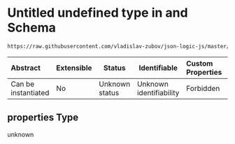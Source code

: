 # Untitled undefined type in and Schema

```txt
https://raw.githubusercontent.com/vladislav-zubov/json-logic-js/master/schemas/operators/logic/and.json#/properties
```




| Abstract            | Extensible | Status         | Identifiable            | Custom Properties | Additional Properties | Access Restrictions | Defined In                                                    |
| :------------------ | ---------- | -------------- | ----------------------- | :---------------- | --------------------- | ------------------- | ------------------------------------------------------------- |
| Can be instantiated | No         | Unknown status | Unknown identifiability | Forbidden         | Allowed               | none                | [and.json\*](operators/logic/and.json "open original schema") |

## properties Type

unknown
